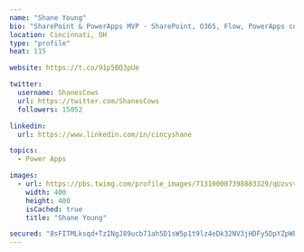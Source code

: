 ```yaml
---
name: "Shane Young"
bio: "SharePoint & PowerApps MVP - SharePoint, O365, Flow, PowerApps consulting? @PowerApps911 | Pure Snark? You found it."
location: Cincinnati, OH
type: "profile"
heat: 115

website: https://t.co/91p5BQ3pUe

twitter:
  username: ShanesCows
  url: https://twitter.com/ShanesCows
  followers: 15052

linkedin:
  url: https://www.linkedin.com/in/cincyshane

topics:
  - Power Apps

images:
  - url: https://pbs.twimg.com/profile_images/713100007398883329/qUzvsvQ3_400x400.jpg
    width: 400
    height: 400
    isCached: true
    title: "Shane Young"

secured: "8sFITMLksqd+TzINgJ89ucb71ah5D1sW5p1t9lz4eDk32NV3jHDFy5DpYZpWEf7jQSgifunst9kH+t2/KFNKtriHF83yDSboMwoa9LLgdnsaEmoYG3jRyVYDgOxAjoKAjdpNjvzHtvuSywIr9R/n2yOit1/XAAvtwCk4Y1EtxXJXF6oyqCmr/0Ngtm6i9mzTrpfusjhN50i4R7I33pgHANl7c/SjFX/tC3ehM9PxgTE1aJc8U+W+sphW4NeK8NgMmvfSMDUsxOv1QV9bGhnCnbIylJHY4qJXe52TCU5vobhr8KXBVq9/dCnoVkcZzqt+MMwTg9Lze8bWa25XuLbevs7zi0hTulWBZQQ2CmP5Sxv1dJwy5GEGUSfY8yLGHawZ/Z8qPejc6yIXCzVEx3WwEJ3644IchXpnjVPR2clv/tM=;x/8fv52GeIGbHlDfOMjsZQ=="
---
```


